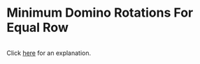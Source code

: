 # Minimum Domino Rotations For Equal Row 

~~~java

~~~

Click [here](Explanation.md) for an explanation.

